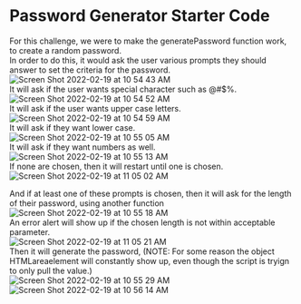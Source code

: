 # Password Generator Starter Code
For this challenge, we were to make the generatePassword function work, to create a random password.<br>
In order to do this, it would ask the user various prompts they should answer to set the criteria for the password.<br>
![Screen Shot 2022-02-19 at 10 54 43 AM](https://user-images.githubusercontent.com/79173328/154815054-5e2d89c0-a485-423d-aa40-62250bff414f.png)<br>
It will ask if the user wants special character such as @#$%.<br>
![Screen Shot 2022-02-19 at 10 54 52 AM](https://user-images.githubusercontent.com/79173328/154815055-2cf8f3d1-b9b8-46d6-8bd6-16cb76b57902.png)<br>
It will ask if the user wants upper case letters.<br>
![Screen Shot 2022-02-19 at 10 54 59 AM](https://user-images.githubusercontent.com/79173328/154815056-8ae8874b-69db-48fd-b51d-98439cdcd50a.png)<br>
It will ask if they want lower case.<br>
![Screen Shot 2022-02-19 at 10 55 05 AM](https://user-images.githubusercontent.com/79173328/154815058-081560f8-8f91-4ee2-8d40-5e29293e809d.png)<br>
It will ask if they want numbers as well.<br>
![Screen Shot 2022-02-19 at 10 55 13 AM](https://user-images.githubusercontent.com/79173328/154815060-82988ada-1c88-4871-af4b-6ffe6809910d.png)<br>
If none are chosen, then it will restart until one is chosen.<br>
![Screen Shot 2022-02-19 at 11 05 02 AM](https://user-images.githubusercontent.com/79173328/154815333-9e67642e-37eb-4402-b337-1b4d68b365f3.png)<br>

And if at least one of these prompts is chosen, then it will ask for the length of their password, using another function<br>
![Screen Shot 2022-02-19 at 10 55 18 AM](https://user-images.githubusercontent.com/79173328/154815062-0e12c6ba-f827-4cf1-a1aa-8d165ff43c12.png)<br>
An error alert will show up if the chosen length is not within acceptable parameter.<br>
![Screen Shot 2022-02-19 at 11 05 21 AM](https://user-images.githubusercontent.com/79173328/154815359-c0bbd656-3831-4c10-9c44-e0bd1d2fa51f.png)<br>
Then it will generate the password, (NOTE: For some reason the object HTMLareaelement will constantly show up, even though the script is tryign to only pull the value.)<br>
![Screen Shot 2022-02-19 at 10 55 29 AM](https://user-images.githubusercontent.com/79173328/154815066-ba13003e-88f1-42b3-a43c-23bcede2c322.png)<br>
![Screen Shot 2022-02-19 at 10 56 14 AM](https://user-images.githubusercontent.com/79173328/154815070-c8097c5d-3150-4cb7-b22d-9add589a69ae.png)<br>

